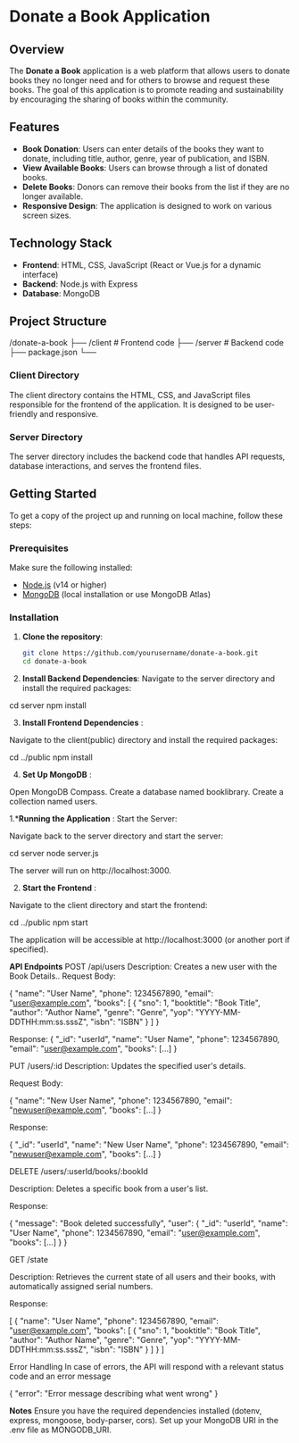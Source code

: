 # Donate a Book Application

## Overview

The **Donate a Book** application is a web platform that allows users to donate books they no longer need and for others to browse and request these books. The goal of this application is to promote reading and sustainability by encouraging the sharing of books within the community.

## Features

- **Book Donation**: Users can enter details of the books they want to donate, including title, author, genre, year of publication, and ISBN.
- **View Available Books**: Users can browse through a list of donated books.
- **Delete Books**: Donors can remove their books from the list if they are no longer available.
- **Responsive Design**: The application is designed to work on various screen sizes.

## Technology Stack

- **Frontend**: HTML, CSS, JavaScript (React or Vue.js for a dynamic interface)
- **Backend**: Node.js with Express
- **Database**: MongoDB

## Project Structure

/donate-a-book ├── /client # Frontend code ├── /server # Backend code ├── package.json └──


### Client Directory

The client directory contains the HTML, CSS, and JavaScript files responsible for the frontend of the application. It is designed to be user-friendly and responsive.

### Server Directory

The server directory includes the backend code that handles API requests, database interactions, and serves the frontend files.

## Getting Started

To get a copy of the project up and running on  local machine, follow these steps:

### Prerequisites

Make sure the following installed:

- [Node.js](https://nodejs.org/) (v14 or higher)
- [MongoDB](https://www.mongodb.com/) (local installation or use MongoDB Atlas)

### Installation

1. **Clone the repository**:

   ```bash
   git clone https://github.com/yourusername/donate-a-book.git
   cd donate-a-book

2. **Install Backend Dependencies**:
Navigate to the server directory and install the required packages:

cd server
npm install

3. **Install Frontend Dependencies** :

Navigate to the client(public) directory and install the required packages:

cd ../public
npm install

4. **Set Up MongoDB** :

Open MongoDB Compass.
Create a database named booklibrary.
Create a collection named users.

1.***Running the Application** :
Start the Server:

Navigate back to the server directory and start the server:

cd server
node server.js

The server will run on http://localhost:3000.

2. **Start the Frontend** :

Navigate to the client directory and start the frontend:

cd ../public
npm start

The application will be accessible at http://localhost:3000 (or another port if specified).

**API Endpoints**
POST /api/users 
Description: Creates a new user with the Book Details..
Request Body:

{
    "name": "User Name",
    "phone": 1234567890,
    "email": "user@example.com",
    "books": [
        {
            "sno": 1,
            "booktitle": "Book Title",
            "author": "Author Name",
            "genre": "Genre",
            "yop": "YYYY-MM-DDTHH:mm:ss.sssZ",
            "isbn": "ISBN"
        }
    ]
}

Response: 
{
    "_id": "userId",
    "name": "User Name",
    "phone": 1234567890,
    "email": "user@example.com",
    "books": [...]
}

 PUT /users/:id 
 Description: Updates the specified user's details.

 Request Body:

{
    "name": "New User Name",
    "phone": 1234567890,
    "email": "newuser@example.com",
    "books": [...]
}

Response: 

{
    "_id": "userId",
    "name": "New User Name",
    "phone": 1234567890,
    "email": "newuser@example.com",
    "books": [...]
}

DELETE /users/:userId/books/:bookId 

Description: Deletes a specific book from a user's list.

Response: 

{
    "message": "Book deleted successfully",
    "user": {
        "_id": "userId",
        "name": "User Name",
        "phone": 1234567890,
        "email": "user@example.com",
        "books": [...]
    }
}

GET /state

Description: Retrieves the current state of all users and their books, with automatically assigned serial numbers.

Response:

[
    {
        "name": "User Name",
        "phone": 1234567890,
        "email": "user@example.com",
        "books": [
            {
                "sno": 1,
                "booktitle": "Book Title",
                "author": "Author Name",
                "genre": "Genre",
                "yop": "YYYY-MM-DDTHH:mm:ss.sssZ",
                "isbn": "ISBN"
            }
        ]
    }
]

Error Handling
In case of errors, the API will respond with a relevant status code and an error message 

{
    "error": "Error message describing what went wrong"
}

**Notes**
Ensure you have the required dependencies installed (dotenv, express, mongoose, body-parser, cors).
Set up your MongoDB URI in the .env file as MONGODB_URI.



